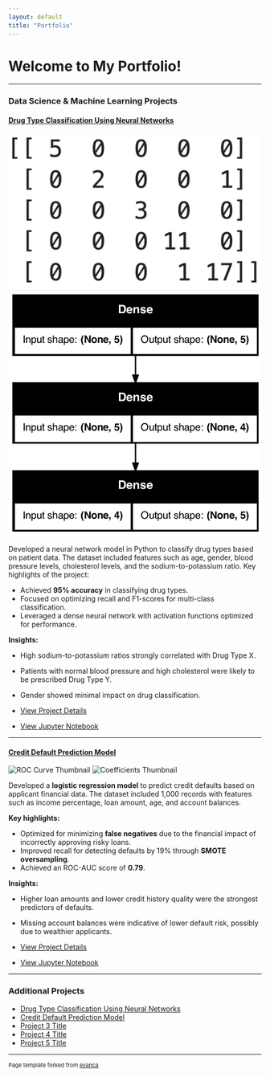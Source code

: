 ```yaml
---
layout: default
title: "Portfolio"
---
```


<head>
  <link rel="stylesheet" href="assets/styles/styles.css">
</head>

# Welcome to My Portfolio!

---

### **Data Science & Machine Learning Projects**

#### [Drug Type Classification Using Neural Networks](./projects/project-drug-classification/project-details.md)

<div class="image-container">
  <img src="images/confusion_matrix.png" alt="Confusion Matrix Thumbnail" />
  <img src="images/model_architecture.png" alt="Model Architecture" />
</div>

Developed a neural network model in Python to classify drug types based on patient data. The dataset included features such as age, gender, blood pressure levels, cholesterol levels, and the sodium-to-potassium ratio. Key highlights of the project:

- Achieved **95% accuracy** in classifying drug types.
- Focused on optimizing recall and F1-scores for multi-class classification.
- Leveraged a dense neural network with activation functions optimized for performance.

**Insights:**
- High sodium-to-potassium ratios strongly correlated with Drug Type X.
- Patients with normal blood pressure and high cholesterol were likely to be prescribed Drug Type Y.
- Gender showed minimal impact on drug classification.

- [View Project Details](./project-drug-classification/project-details.md)
- [View Jupyter Notebook](./project-drug-classification/project-drug-classification.html)

---

#### [Credit Default Prediction Model](./projects/project-credit-default/project-details.md)

<div class="image-container">
  <img src="images/credit_default_roc_curve.png" alt="ROC Curve Thumbnail" />
  <img src="images/credit_default_coefficients.png" alt="Coefficients Thumbnail" />
</div>

Developed a **logistic regression model** to predict credit defaults based on applicant financial data. The dataset included 1,000 records with features such as income percentage, loan amount, age, and account balances.

**Key highlights:**
- Optimized for minimizing **false negatives** due to the financial impact of incorrectly approving risky loans.
- Improved recall for detecting defaults by 19% through **SMOTE oversampling**.
- Achieved an ROC-AUC score of **0.79**.

**Insights:**
- Higher loan amounts and lower credit history quality were the strongest predictors of defaults.
- Missing account balances were indicative of lower default risk, possibly due to wealthier applicants.

- [View Project Details](./projects/project-credit-default/project-details.md)
- [View Jupyter Notebook](./projects/project-credit-default/project-credit-default.html)

---

### **Additional Projects**

- [Drug Type Classification Using Neural Networks](./projects/project-drug-classification/project-details.md)
- [Credit Default Prediction Model](./projects/project-credit-default/project-details.md)
- [Project 3 Title](http://example.com/)
- [Project 4 Title](http://example.com/)
- [Project 5 Title](http://example.com/)

---

<p style="font-size:11px">Page template forked from <a href="https://github.com/evanca/quick-portfolio">evanca</a></p>
<!-- Remove above link if you don't want to attribute -->
